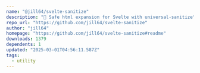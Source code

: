 ```yaml
---
name: "@jill64/svelte-sanitize"
description: "💎 Safe html expansion for Svelte with universal-sanitize"
repo_url: "https://github.com/jill64/svelte-sanitize"
author: "jill64"
homepage: "https://github.com/jill64/svelte-sanitize#readme"
downloads: 1379
dependents: 1
updated: "2025-03-01T04:56:11.587Z"
tags: 
  - utility
---
```

